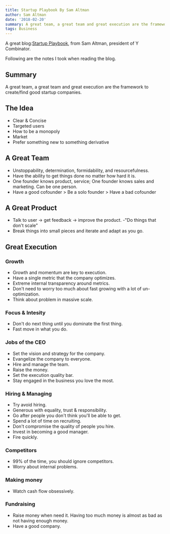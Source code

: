 ```yaml
---
title: Startup Playbook By Sam Altman
author: Sam Altman
date: '2018-02-20'
summary: A great team, a great team and great execution are the framework to create/find good startup companies.
tags: Business
---
```


A great blog:[Startup Playbook](http://playbook.samaltman.com/), from Sam Altman, president of Y Combinator.

Following are the notes I took when reading the blog.

## Summary
A great team, a great team and great execution are the framework to create/find good startup companies.

## The Idea
- Clear & Concise
- Targeted users
- How to be a monopoly
- Market
- Prefer something new to something derivative

## A Great Team
- Unstoppability, determination, formidability, and resourcefulness.
- Have the ability to get things done no matter how hard it is.
- One founder knows product, service; One founder knows sales and marketing. Can be one person.
- Have a good cofounder > Be a solo founder > Have a bad cofounder

## A Great Product
- Talk to user -> get feedback -> improve the product.
-\"Do things that don't scale\"
- Break things into small pieces and iterate and adapt as you go.

## Great Execution
### Growth
- Growth and momentum are key to execution.
- Have a single metric that the company optimizes.
- Extreme internal transparency around metrics.
- Don't need to worry too much about fast growing with a lot of un-optimization.
- Think about problem in massive scale.

### Focus & Intesity
- Don't do next thing until you dominate the first thing.
- Fast move in what you do.

### Jobs of the CEO
- Set the vision and strategy for the company.
- Evangelize the company to everyone.
- Hire and manage the team.
- Raise the money.
- Set the execution quality bar.
- Stay engaged in the business you love the most.

### Hiring & Managing
- Try avoid hiring.
- Generous with equality, trust & responsibility.
- Go after people you don't think you'll be able to get.
- Spend a lot of time on recruiting.
- Don't compromise the quality of people you hire.
- Invest in becoming a good manager.
- Fire quickly.

### Competitors
- 99% of the time, you should ignore competitors.
- Worry about internal problems.

### Making money
- Watch cash flow obsessively.

### Fundraising
- Raise money when need it. Having too much money is almost as bad as not having enough money.
- Have a good company.

